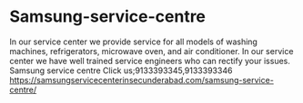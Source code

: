 # Samsung-service-centre
In our service center we provide service for all models of washing machines, refrigerators, microwave oven, and air conditioner. In our service center we have well trained service engineers who can rectify your issues. Samsung service centre Click us;9133393345,9133393346    https://samsungservicecenterinsecunderabad.com/samsung-service-centre/
